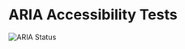 # ARIA Accessibility Tests

![ARIA Status](https://github.com/scmmmh/aria-a11y-checks/actions/workflows/aria-check/badge.svg)
